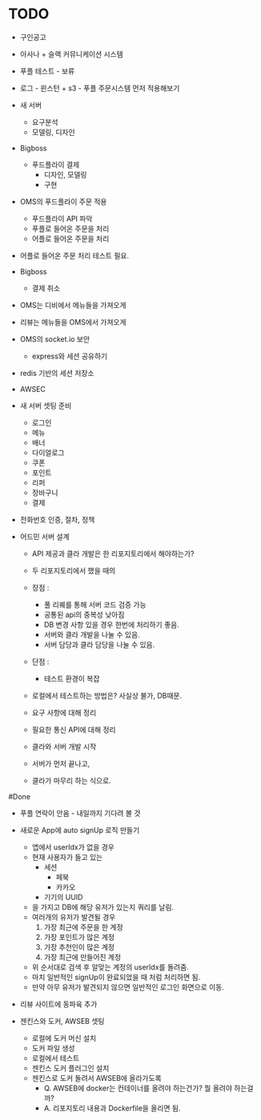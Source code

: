 # TODO
- 구인공고

- 아사나 + 슬랙 커뮤니케이션 시스템

- 푸플 테스트 - 보류

- 로그 - 윈스턴 + s3 - 푸플 주문시스템 먼저 적용해보기

- 새 서버
	- 요구분석
 	- 모델링, 디자인

- Bigboss
	- 푸드플라이 결제
		- 디자인, 모델링
		- 구현
- OMS의 푸드플라이 주문 적용
	- 푸드플라이 API 파악
	- 푸플로 들어온 주문을 처리
	- 어플로 들어온 주문을 처리

- 어플로 들어온 주문 처리 테스트 필요.

- Bigboss
	- 결제 취소

- OMS는 디비에서 메뉴들을 가져오게
- 리뷰는 메뉴들을 OMS에서 가져오게

- OMS의 socket.io 보안
	- express와 세션 공유하기

- redis 기반의 세션 저장소
- AWSEC



- 새 서버 셋팅 준비
	- 로그인
	- 메뉴
	- 배너
	- 다이얼로그
	- 쿠폰
	- 포인트
	- 리퍼
	- 장바구니
	- 결제

- 전화번호 인증, 절차, 정책


- 어드민 서버 설계
	- API 제공과 클라 개발은 한 리포지토리에서 해야하는가?
	- 두 리포지토리에서 했을 때의
	- 장점 :
		- 풀 리퀘를 통해 서버 코드 검증 가능
		- 공통된 api의 중복성 낮아짐
		- DB 변경 사항 있을 경우 한번에 처리하기 좋음.
		- 서버와 클라 개발을 나눌 수 있음.
		- 서버 담당과 클라 담당을 나눌 수 있음.

	- 단점 :
		- 테스트 환경이 복잡

	- 로컬에서 테스트하는 방법은? 사실상 불가, DB때문.
	- 요구 사항에 대해 정리
	- 필요한 통신 API에 대해 정리
	- 클라와 서버 개발 시작
	- 서버가 먼저 끝나고,
	- 클라가 마무리 하는 식으로.

#Done

- 푸플 연락이 안옴 - 내일까지 기다려 볼 것


- 새로운 App에 auto signUp 로직 만들기
	- 앱에서 userIdx가 없을 경우
	- 현재 사용자가 들고 있는
		- 세션
			- 페북
			- 카카오
		- 기기의 UUID
	- 을 가지고 DB에 해당 유저가 있는지 쿼리를 날림.
	- 여러개의 유저가 발견될 경우
		1. 가장 최근에 주문을 한 계정
		2. 가장 포인트가 많은 계정
		3. 가장 추천인이 많은 계정
		4. 가장 최근에 만들어진 계정
	- 위 순서대로 검색 후 알맞는 계정의 userIdx를 돌려줌.
	- 마치 일반적인 signUp이 완료되었을 때 처럼 처리하면 됨.
	- 만약 아무 유저가 발견되지 않으면 일반적인 로그인 화면으로 이동.


- 리뷰 사이트에 동파육 추가


- 젠킨스와 도커, AWSEB 셋팅
	- 로컬에 도커 머신 설치
	- 도커 파일 생성
	- 로컬에서 테스트
	- 젠킨스 도커 플러그인 설치
	- 젠킨스로 도커 돌려서 AWSEB에 올라가도록
		- Q. AWSEB에 docker는 컨테이너를 올려야 하는건가? 뭘 올려야 하는걸까?
		- A. 리포지토리 내용과 Dockerfile을 올리면 됨.
